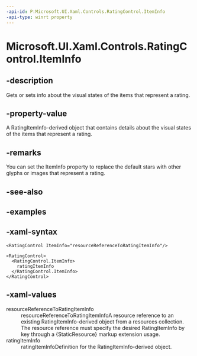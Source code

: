 ```yaml
---
-api-id: P:Microsoft.UI.Xaml.Controls.RatingControl.ItemInfo
-api-type: winrt property
---
```

<!-- Property syntax.
public RatingItemInfo ItemInfo { get;  set; }
-->

# Microsoft.UI.Xaml.Controls.RatingControl.ItemInfo


## -description

Gets or sets info about the visual states of the items that represent a rating.


## -property-value

A RatingItemInfo-derived object that contains details about the visual states of the items that represent a rating.


## -remarks

You can set the ItemInfo property to replace the default stars with other glyphs or images that represent a rating.


## -see-also


## -examples


## -xaml-syntax

```xaml
<RatingControl ItemInfo="resourceReferenceToRatingItemInfo"/>
```

```xaml
<RatingControl>
  <RatingControl.ItemInfo>
    ratingItemInfo
  </RatingControl.ItemInfo>
</RatingControl>
```


## -xaml-values

<dl><dt>resourceReferenceToRatingItemInfo</dt><dd>resourceReferenceToRatingItemInfoA resource reference to an existing RatingItemInfo-derived object from a resources collection. The resource reference must specify the desired RatingItemInfo by key through a {StaticResource} markup extension usage.</dd>
<dt>ratingItemInfo</dt><dd>ratingItemInfoDefinition for the RatingItemInfo-derived object.</dd>
</dl>


